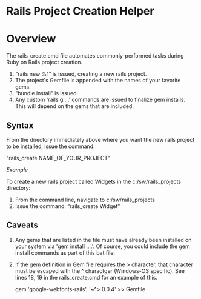 # Rails Project Creation Helper

# Overview

The rails_create.cmd file automates commonly-performed tasks during Ruby on Rails project creation.
1. <q>rails new %1</q> is issued, creating a new rails project.
2. The project's Gemfile is appended with the names of your favorite gems.
3. <q>bundle install</q> is issued.
4. Any custom 'rails g ...' commands are issued to finalize gem installs. This will depend on the gems
that are included.

## Syntax

From the directory immediately above where you want the new rails project to be installed,
issue the command: <br>

<q>rails_create NAME_OF_YOUR_PROJECT</q>

*Example*

To create a new rails project called Widgets in the c:/sw/rails_projects directory:
1. From the command line, navigate to c:/sw/rails_projects
2. Issue the command: <q>rails_create Widget</q>

## Caveats

1. Any gems that are listed in the file must have already been installed on your system via 'gem install ....'. Of course, you could include the gem install commands as part of this bat file.
2. If the gem definition in Gem file requires the > character, that character must be escaped with the ^ charactger (Windows-OS specific). See lines 18, 19 in the rails_create.cmd for an example of this.<br>

    gem 'google-webfonts-rails', '~^> 0.0.4' >> Gemfile
